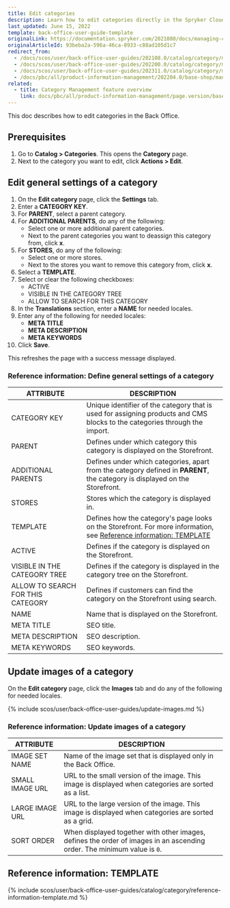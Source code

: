 ```yaml
---
title: Edit categories
description: Learn how to edit categories directly in the Spryker Cloud Commerce OS Back Office.
last_updated: June 15, 2022
template: back-office-user-guide-template
originalLink: https://documentation.spryker.com/2021080/docs/managing-categories
originalArticleId: 93beba2a-596a-46ca-8933-c88ad105d1c7
redirect_from:
  - /docs/scos/user/back-office-user-guides/202108.0/catalog/category/managing-categories.html
  - /docs/scos/user/back-office-user-guides/202200.0/catalog/category/managing-categories.html
  - /docs/scos/user/back-office-user-guides/202311.0/catalog/category/managing-categories.html  
  - /docs/pbc/all/product-information-management/202204.0/base-shop/manage-in-the-back-office/categories/edit-categories.html
related:
  - title: Category Management feature overview
    link: docs/pbc/all/product-information-management/page.version/base-shop/feature-overviews/category-management-feature-overview.html
---
```


This doc describes how to edit categories in the Back Office.

## Prerequisites

1. Go to **Catalog&nbsp;<span aria-label="and then">></span> Categories**.
    This opens the **Category** page.
2. Next to the category you want to edit, click **Actions&nbsp;<span aria-label="and then">></span> Edit**.

## Edit general settings of a category

1. On the **Edit category** page, click the **Settings** tab.
2. Enter a **CATEGORY KEY**.
3. For **PARENT**, select a parent category.
4. For **ADDITIONAL PARENTS**, do any of the following:
    - Select one or more additional parent categories.
    - Next to the parent categories you want to deassign this category from, click **x**.
5. For **STORES**, do any of the following:
    - Select one or more stores.
    - Next to the stores you want to remove this category from, click **x**.  
6. Select a **TEMPLATE**.
7. Select or clear the following checkboxes:
    - ACTIVE
    - VISIBLE IN THE CATEGORY TREE
    - ALLOW TO SEARCH FOR THIS CATEGORY
8. In the **Translations** section, enter a **NAME** for needed locales.
9. Enter any of the following for needed locales:
    - **META TITLE**
    - **META DESCRIPTION**
    - **META KEYWORDS**
10. Click **Save**.

This refreshes the page with a success message displayed.

### Reference information: Define general settings of a category

| ATTRIBUTE | DESCRIPTION |
|-|-|
| CATEGORY KEY | Unique identifier of the category that is used for assigning products and CMS blocks to the categories through the import. |
| PARENT | Defines under which category this category is displayed on the Storefront. |
| ADDITIONAL PARENTS | Defines under which categories, apart from the category defined in **PARENT**, the category is displayed on the Storefront.  |
| STORES | Stores which the category is displayed in.  |
| TEMPLATE | Defines how the category's page looks on the Storefront. For more information, see [Reference information: TEMPLATE](#reference-information-template) |
| ACTIVE | Defines if the category is displayed on the Storefront. |
| VISIBLE IN THE CATEGORY TREE | Defines if the category is displayed in the category tree on the Storefront. |
| ALLOW TO SEARCH FOR THIS CATEGORY | Defines if customers can find the category on the Storefront using search. |
| NAME | Name that is displayed on the Storefront. |
| META TITLE | SEO title. |
| META DESCRIPTION | SEO description. |
| META KEYWORDS | SEO keywords. |

## Update images of a category

On the **Edit category** page, click the **Images** tab and do any of the following for needed locales.

{% include scos/user/back-office-user-guides/update-images.md %} <!-- To edit, see /_includes/scos/user/back-office-user-guides/update-images.md -->

### Reference information: Update images of a category

| ATTRIBUTE | DESCRIPTION |
|-|-|
| IMAGE SET NAME | Name of the image set that is displayed only in the Back Office. |
| SMALL IMAGE URL | URL to the small version of the image. This image is displayed when categories are sorted as a list. |
| LARGE IMAGE URL | URL to the large version of the image. This image is displayed when categories are sorted as a grid. |
| SORT ORDER | When displayed together with other images, defines the order of images in an ascending order. The minimum value is `0`. |


## Reference information: TEMPLATE

{% include scos/user/back-office-user-guides/catalog/category/reference-information-template.md %} <!-- To edit, see /_includes/scos/user/back-office-user-guides/catalog/category/reference-information-template.md -->
